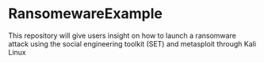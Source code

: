 # RansomewareExample
This repository will give users insight on how to launch a ransomware attack using the social engineering toolkit (SET) and metasploit through Kali Linux

